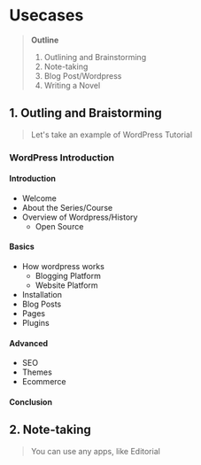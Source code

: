 # Usecases
> **Outline**
>1. Outlining and Brainstorming   
>2. Note-taking   
>3. Blog Post/Wordpress   
>4. Writing a Novel

## 1. Outling and Braistorming

> Let's take an example of WordPress Tutorial

### WordPress Introduction

#### Introduction
- Welcome
- About the Series/Course
- Overview of Wordpress/History
  - Open Source

#### Basics
- How wordpress works
  - Blogging Platform
  - Website Platform
- Installation
- Blog Posts
- Pages
- Plugins

#### Advanced
- SEO
- Themes
- Ecommerce


#### Conclusion

## 2. Note-taking

> You can use any apps, like Editorial

